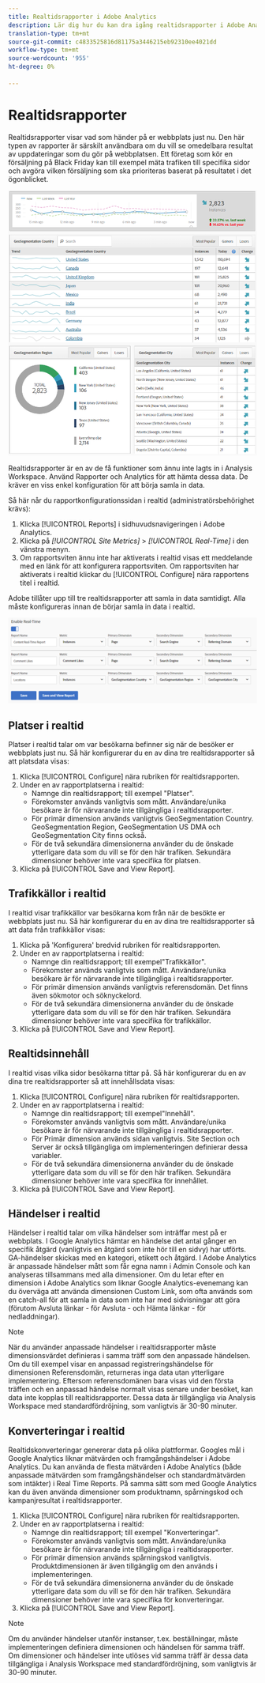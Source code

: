 ```yaml
---
title: Realtidsrapporter i Adobe Analytics
description: Lär dig hur du kan dra igång realtidsrapporter i Adobe Analytics som är avsedda för användare som är mer bekanta med Google Analytics.
translation-type: tm+mt
source-git-commit: c4833525816d81175a3446215eb92310ee4021dd
workflow-type: tm+mt
source-wordcount: '955'
ht-degree: 0%

---
```



# Realtidsrapporter

Realtidsrapporter visar vad som händer på er webbplats just nu. Den här typen av rapporter är särskilt användbara om du vill se omedelbara resultat av uppdateringar som du gör på webbplatsen. Ett företag som kör en försäljning på Black Friday kan till exempel mäta trafiken till specifika sidor och avgöra vilken försäljning som ska prioriteras baserat på resultatet i det ögonblicket.

![Realtidsrapport](/help/technotes/ga-to-aa/assets/realtime.png)

Realtidsrapporter är en av de få funktioner som ännu inte lagts in i Analysis Workspace. Använd Rapporter och Analytics för att hämta dessa data. De kräver en viss enkel konfiguration för att börja samla in data.

Så här når du rapportkonfigurationssidan i realtid (administratörsbehörighet krävs):

1. Klicka [!UICONTROL Reports] i sidhuvudsnavigeringen i Adobe Analytics.
2. Klicka på *[!UICONTROL Site Metrics]* > *[!UICONTROL Real-Time]* i den vänstra menyn.
3. Om rapportsviten ännu inte har aktiverats i realtid visas ett meddelande med en länk för att konfigurera rapportsviten. Om rapportsviten har aktiverats i realtid klickar du [!UICONTROL Configure] nära rapportens titel i realtid.

Adobe tillåter upp till tre realtidsrapporter att samla in data samtidigt. Alla måste konfigureras innan de börjar samla in data i realtid.

![Rapportkonfiguration i realtid](/help/technotes/ga-to-aa/assets/realtime_config.png)

## Platser i realtid

Platser i realtid talar om var besökarna befinner sig när de besöker er webbplats just nu. Så här konfigurerar du en av dina tre realtidsrapporter så att platsdata visas:

1. Klicka [!UICONTROL Configure] nära rubriken för realtidsrapporten.
2. Under en av rapportplatserna i realtid:
   * Namnge din realtidsrapport; till exempel &quot;Platser&quot;.
   * Förekomster används vanligtvis som mått. Användare/unika besökare är för närvarande inte tillgängliga i realtidsrapporter.
   * För primär dimension används vanligtvis GeoSegmentation Country. GeoSegmentation Region, GeoSegmentation US DMA och GeoSegmentation City finns också.
   * För de två sekundära dimensionerna använder du de önskade ytterligare data som du vill se för den här trafiken. Sekundära dimensioner behöver inte vara specifika för platsen.
3. Klicka på [!UICONTROL Save and View Report].

## Trafikkällor i realtid

I realtid visar trafikkällor var besökarna kom från när de besökte er webbplats just nu. Så här konfigurerar du en av dina tre realtidsrapporter så att data från trafikkällor visas:

1. Klicka på &#39;Konfigurera&#39; bredvid rubriken för realtidsrapporten.
2. Under en av rapportplatserna i realtid:
   * Namnge din realtidsrapport; till exempel&quot;Trafikkällor&quot;.
   * Förekomster används vanligtvis som mått. Användare/unika besökare är för närvarande inte tillgängliga i realtidsrapporter.
   * För primär dimension används vanligtvis referensdomän. Det finns även sökmotor och söknyckelord.
   * För de två sekundära dimensionerna använder du de önskade ytterligare data som du vill se för den här trafiken. Sekundära dimensioner behöver inte vara specifika för trafikkällor.
3. Klicka på [!UICONTROL Save and View Report].

## Realtidsinnehåll

I realtid visas vilka sidor besökarna tittar på. Så här konfigurerar du en av dina tre realtidsrapporter så att innehållsdata visas:

1. Klicka [!UICONTROL Configure] nära rubriken för realtidsrapporten.
2. Under en av rapportplatserna i realtid:
   * Namnge din realtidsrapport; till exempel&quot;Innehåll&quot;.
   * Förekomster används vanligtvis som mått. Användare/unika besökare är för närvarande inte tillgängliga i realtidsrapporter.
   * För Primär dimension används sidan vanligtvis. Site Section och Server är också tillgängliga om implementeringen definierar dessa variabler.
   * För de två sekundära dimensionerna använder du de önskade ytterligare data som du vill se för den här trafiken. Sekundära dimensioner behöver inte vara specifika för innehållet.
3. Klicka på [!UICONTROL Save and View Report].

## Händelser i realtid

Händelser i realtid talar om vilka händelser som inträffar mest på er webbplats. I Google Analytics hämtar en händelse det antal gånger en specifik åtgärd (vanligtvis en åtgärd som inte hör till en sidvy) har utförts. GA-händelser skickas med en kategori, etikett och åtgärd. I Adobe Analytics är anpassade händelser mått som får egna namn i Admin Console och kan analyseras tillsammans med alla dimensioner. Om du letar efter en dimension i Adobe Analytics som liknar Google Analytics-evenemang kan du överväga att använda dimensionen Custom Link, som ofta används som en catch-all för att samla in data som inte har med sidvisningar att göra (förutom Avsluta länkar - för Avsluta - och Hämta länkar - för nedladdningar).

>[!NOTE]
>
>När du använder anpassade händelser i realtidsrapporter måste dimensionsvärdet definieras i samma träff som den anpassade händelsen. Om du till exempel visar en anpassad registreringshändelse för dimensionen Referensdomän, returneras inga data utan ytterligare implementering. Eftersom referensdomänen bara visas vid den första träffen och en anpassad händelse normalt visas senare under besöket, kan data inte kopplas till realtidsrapporter. Dessa data är tillgängliga via Analysis Workspace med standardfördröjning, som vanligtvis är 30-90 minuter.

## Konverteringar i realtid

Realtidskonverteringar genererar data på olika plattformar. Googles mål i Google Analytics liknar mätvärden och framgångshändelser i Adobe Analytics. Du kan använda de flesta mätvärden i Adobe Analytics (både anpassade mätvärden som framgångshändelser och standardmätvärden som intäkter) i Real Time Reports. På samma sätt som med Google Analytics kan du även använda dimensioner som produktnamn, spårningskod och kampanjresultat i realtidsrapporter.

1. Klicka [!UICONTROL Configure] nära rubriken för realtidsrapporten.
2. Under en av rapportplatserna i realtid:
   * Namnge din realtidsrapport; till exempel &quot;Konverteringar&quot;.
   * Förekomster används vanligtvis som mått. Användare/unika besökare är för närvarande inte tillgängliga i realtidsrapporter.
   * För primär dimension används spårningskod vanligtvis. Produktdimensionen är även tillgänglig om den används i implementeringen.
   * För de två sekundära dimensionerna använder du de önskade ytterligare data som du vill se för den här trafiken. Sekundära dimensioner behöver inte vara specifika för konverteringar.
3. Klicka på [!UICONTROL Save and View Report].

>[!NOTE]
>
>Om du använder händelser utanför instanser, t.ex. beställningar, måste implementeringen definiera dimensionen och händelsen för samma träff. Om dimensioner och händelser inte utlöses vid samma träff är dessa data tillgängliga i Analysis Workspace med standardfördröjning, som vanligtvis är 30-90 minuter.
